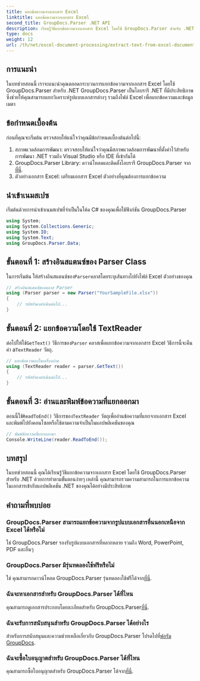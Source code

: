 ```yaml
---
title: แยกข้อความจากเอกสาร Excel
linktitle: แยกข้อความจากเอกสาร Excel
second_title: GroupDocs.Parser .NET API
description: เรียนรู้วิธีแยกข้อความจากเอกสาร Excel โดยใช้ GroupDocs.Parser สำหรับ .NET ในขั้นตอนง่ายๆ
type: docs
weight: 12
url: /th/net/excel-document-processing/extract-text-from-excel-document/
---
```

## การแนะนำ
ในบทช่วยสอนนี้ เราจะแนะนำคุณตลอดกระบวนการแยกข้อความจากเอกสาร Excel โดยใช้ GroupDocs.Parser สำหรับ .NET GroupDocs.Parser เป็นไลบรารี .NET ที่มีประสิทธิภาพ ซึ่งช่วยให้คุณสามารถแยกวิเคราะห์รูปแบบเอกสารต่างๆ รวมถึงไฟล์ Excel เพื่อแยกข้อความและข้อมูลเมตา
## ข้อกำหนดเบื้องต้น
ก่อนที่คุณจะเริ่มต้น ตรวจสอบให้แน่ใจว่าคุณมีข้อกำหนดเบื้องต้นต่อไปนี้:
1. สภาพแวดล้อมการพัฒนา: ตรวจสอบให้แน่ใจว่าคุณมีสภาพแวดล้อมการพัฒนาที่ตั้งค่าไว้สำหรับการพัฒนา .NET รวมถึง Visual Studio หรือ IDE ที่เข้ากันได้
2.  GroupDocs.Parser Library: ดาวน์โหลดและติดตั้งไลบรารี GroupDocs.Parser จาก[ที่นี่](https://releases.groupdocs.com/parser/net/).
3. ตัวอย่างเอกสาร Excel: เตรียมเอกสาร Excel ตัวอย่างที่คุณต้องการแยกข้อความ

## นำเข้าเนมสเปซ
เริ่มต้นด้วยการนำเข้าเนมสเปซที่จำเป็นในโค้ด C# ของคุณเพื่อใช้ฟังก์ชัน GroupDocs.Parser
```csharp
using System;
using System.Collections.Generic;
using System.IO;
using System.Text;
using GroupDocs.Parser.Data;
```
## ขั้นตอนที่ 1: สร้างอินสแตนซ์ของ Parser Class
 ในการเริ่มต้น ให้สร้างอินสแตนซ์ของ`Parser`คลาสโดยระบุเส้นทางไปยังไฟล์ Excel ตัวอย่างของคุณ
```csharp
// สร้างอินสแตนซ์ของคลาส Parser
using (Parser parser = new Parser("YourSampleFile.xlsx"))
{
    // รหัสยังคงดำเนินต่อไป...
}
```
## ขั้นตอนที่ 2: แยกข้อความโดยใช้ TextReader
 ต่อไปให้ใช้`GetText()` วิธีการของ`Parser` คลาสเพื่อแยกข้อความจากเอกสาร Excel วิธีการนี้จะคืนค่า a`TextReader` วัตถุ.
```csharp
// แยกข้อความลงในเครื่องอ่าน
using (TextReader reader = parser.GetText())
{
    // รหัสยังคงดำเนินต่อไป...
}
```
## ขั้นตอนที่ 3: อ่านและพิมพ์ข้อความที่แยกออกมา
 ตอนนี้ใช้`ReadToEnd()` วิธีการของ`TextReader` วัตถุเพื่ออ่านข้อความที่แยกจากเอกสาร Excel และพิมพ์ไปยังคอนโซลหรือใช้ตามความจำเป็นในแอปพลิเคชันของคุณ
```csharp
// พิมพ์ข้อความที่แยกออกมา
Console.WriteLine(reader.ReadToEnd());
```

## บทสรุป
ในบทช่วยสอนนี้ คุณได้เรียนรู้วิธีแยกข้อความจากเอกสาร Excel โดยใช้ GroupDocs.Parser สำหรับ .NET ด้วยการทำตามขั้นตอนง่ายๆ เหล่านี้ คุณสามารถรวมความสามารถในการแยกข้อความในเอกสารเข้ากับแอปพลิเคชัน .NET ของคุณได้อย่างมีประสิทธิภาพ

## คำถามที่พบบ่อย
### GroupDocs.Parser สามารถแยกข้อความจากรูปแบบเอกสารอื่นนอกเหนือจาก Excel ได้หรือไม่
ใช่ GroupDocs.Parser รองรับรูปแบบเอกสารที่หลากหลาย รวมถึง Word, PowerPoint, PDF และอื่นๆ
### GroupDocs.Parser มีรุ่นทดลองใช้ฟรีหรือไม่
 ใช่ คุณสามารถดาวน์โหลด GroupDocs.Parser รุ่นทดลองใช้ฟรีได้จาก[ที่นี่](https://releases.groupdocs.com/).
### ฉันจะหาเอกสารสำหรับ GroupDocs.Parser ได้ที่ไหน
 คุณสามารถดูเอกสารประกอบโดยละเอียดสำหรับ GroupDocs.Parser[ที่นี่](https://reference.groupdocs.com/parser/net/).
### ฉันจะรับการสนับสนุนสำหรับ GroupDocs.Parser ได้อย่างไร
สำหรับการสนับสนุนและความช่วยเหลือเกี่ยวกับ GroupDocs.Parser โปรดไปที่[ฟอรัม GroupDocs](https://forum.groupdocs.com/c/parser/17).
### ฉันจะซื้อใบอนุญาตสำหรับ GroupDocs.Parser ได้ที่ไหน
 คุณสามารถซื้อใบอนุญาตสำหรับ GroupDocs.Parser ได้จาก[ที่นี่](https://purchase.groupdocs.com/buy).